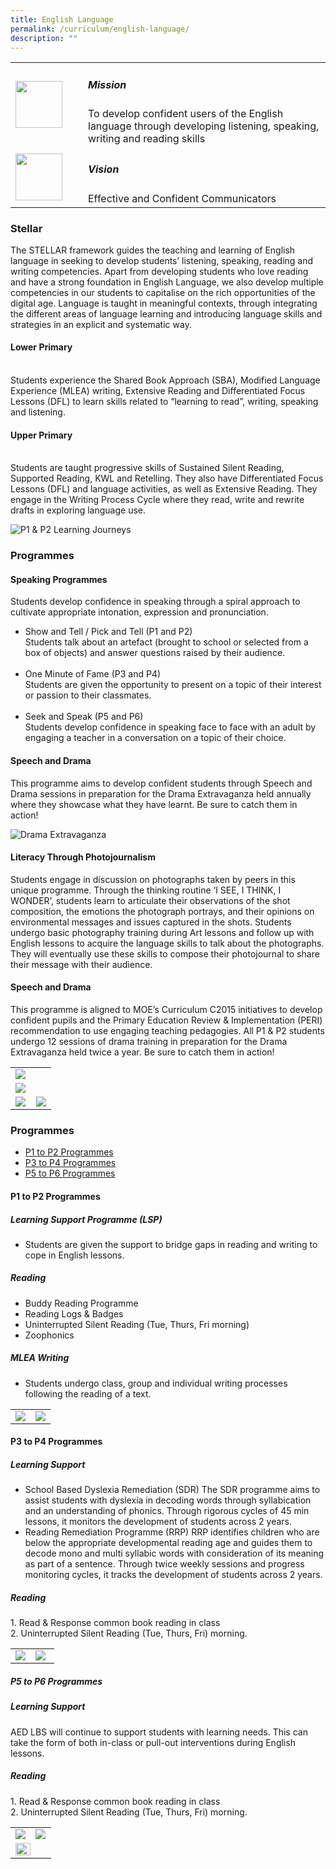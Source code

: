 ```yaml
---
title: English Language
permalink: /curriculum/english-language/
description: ""
---
```

<table>
	<tbody><tr>
		<td width="100px">
			<img src="/images/mission.jpg" style="height:75px; width:75px">
		</td>
		<td> 
			<h5>Mission</h5>
			To develop confident users of the English language through developing listening, speaking, writing and reading skills
		</td>
	</tr>
	<tr>
     <td>
		   <img src="/images/vision.png" style="height:75px; width:75px">
     </td>
     <td> 
			 <h5>Vision</h5>
	     Effective and Confident Communicators
       </td>
	</tr>
</tbody></table>

### Stellar

The STELLAR framework guides the teaching and learning of English language in seeking to develop students’ listening, speaking, reading and writing competencies. Apart from developing students who love reading and have a strong foundation in English Language, we also develop multiple competencies in our students to capitalise on the rich opportunities of the digital age. Language is taught in meaningful contexts, through integrating the different areas of language learning and introducing language skills and strategies in an explicit and systematic way. 

#### Lower Primary
<br>
Students experience the Shared Book Approach (SBA), Modified Language Experience (MLEA) writing, Extensive Reading and Differentiated Focus Lessons (DFL) to learn skills related to “learning to read”, writing, speaking and listening. 

#### Upper Primary
<br>
Students are taught progressive skills of Sustained Silent Reading, Supported Reading, KWL and Retelling. They also have Differentiated Focus Lessons (DFL) and language activities, as well as Extensive Reading. They engage in the Writing Process Cycle where they read, write and rewrite drafts in exploring language use.
<br>

![P1 &amp; P2 Learning Journeys](/images/Curriculum/English%20Language/p1%20&amp;%20p2%20learning%20journeys.jpg)

### Programmes

#### Speaking Programmes
Students develop confidence in speaking through a spiral approach to cultivate appropriate intonation, expression and pronunciation. 

<ul>
	<li>Show and Tell / Pick and Tell (P1 and P2)</li>Students talk about an artefact (brought to school or selected from a box of objects) and answer questions raised by their audience.<br><br>
	<li>One Minute of Fame (P3 and P4)</li>Students are given the opportunity to present on a topic of their interest or passion to their classmates.<br><br>
	<li>Seek and Speak (P5 and P6)</li>Students develop confidence in speaking face to face with an adult by engaging a teacher in a conversation on a topic of their choice. 
</ul>

#### Speech and Drama

This programme aims to develop confident students through Speech and Drama sessions in preparation for the Drama Extravaganza held annually where they showcase what they have learnt. Be sure to catch them in action!

![Drama Extravaganza](/images/Curriculum/English%20Language/drama%20extravaganza.jpg)

#### Literacy Through Photojournalism

Students engage in discussion on photographs taken by peers in this unique programme. Through the thinking routine ‘I SEE, I THINK, I WONDER’, students learn to articulate their observations of the shot composition, the emotions the photograph portrays, and their opinions on environmental messages and issues captured in the shots. Students undergo basic photography training during Art lessons and follow up with English lessons to acquire the language skills to talk about the photographs. They will eventually use these skills to compose their photojournal to share their message with their audience.

#### Speech and Drama

This programme is aligned to MOE’s Curriculum C2015 initiatives to develop confident pupils and the Primary Education Review &amp; Implementation (PERI) recommendation to use engaging teaching pedagogies. All P1 &amp; P2 students undergo 12 sessions of drama training in preparation for the Drama Extravaganza held twice a year. Be sure to catch them in action!

<table>
	<tbody><tr>
		<td colspan="2">
				<img src="/images/S&amp;D1.jpg">
		</td>
	</tr>
	<tr>
		<td colspan="2">
			<img src="/images/S&amp;D2.jpg">
		</td>
	</tr>
	<tr>
		<td width="51%"> <img src="/images/S&amp;D3.jpg"> </td>
		<td> <img src="/images/S&amp;D4.jpg"> </td>
	</tr>
</tbody></table>

### Programmes

*   [P1 to P2 Programmes](/curriculum/english-language#home2)
*   [P3 to P4 Programmes](/curriculum/english-language#menu3)
*   [P5 to P6 Programmes](/curriculum/english-language#menu4)

<h4 href="home2"> P1 to P2 Programmes </h4>

##### Learning Support Programme (LSP)

*   Students are given the support to bridge gaps in reading and writing to cope in English lessons.

##### Reading

*   Buddy Reading Programme
*   Reading Logs &amp; Badges&nbsp;
*   Uninterrupted Silent Reading (Tue, Thurs, Fri morning)
*   Zoophonics

##### MLEA Writing

*   Students undergo class, group and individual writing processes following the reading of a text.

<table>
	<tbody><tr>
		<td>
			<img src="/images/MLEA1.jpg">
		</td>
		<td>
			<img src="/images/MLEA.jpg">
		</td>
	</tr>
</tbody></table>

<h4 href="menu3"> P3 to P4 Programmes </h4>  

##### Learning Support

*   School Based Dyslexia Remediation (SDR)&nbsp;The SDR programme aims to assist students with dyslexia in decoding words through syllabication and an understanding of phonics. Through rigorous cycles of 45 min lessons, it monitors the development of students across 2 years.&nbsp;
*   Reading Remediation Programme (RRP)&nbsp;RRP identifies children who are below the appropriate developmental reading age and guides them to decode mono and multi syllabic words with consideration of its meaning as part of a sentence. Through twice weekly sessions and progress monitoring cycles, it tracks the development of students across 2 years.

##### Reading

1\.  Read &amp; Response common book reading in class&nbsp;<br>
2\.  Uninterrupted Silent Reading (Tue, Thurs, Fri) morning.

<table>
	<tbody><tr>
		<td width="46%">
			<img src="/images/reading1.jpg">
		</td>
		<td>
			<img src="/images/reading2.jpg">
		</td>
	</tr>
</tbody></table>

<h5 href="menu4"> P5 to P6 Programmes</h5>

##### Learning Support

AED LBS will continue to support students with learning needs. This can take the form of both in-class or pull-out interventions during English lessons.  

##### Reading

1\.  Read &amp; Response common book reading in class&nbsp;<br>
2\.  Uninterrupted Silent Reading (Tue, Thurs, Fri) morning.

<table>
	<tbody><tr>
		<td width="49.5%">
			<img src="/images/reading3.jpg">
		</td>
		<td>
			<img src="/images/reading4.jpg">
		</td>
	</tr>
	<tr>
		<td colspan="2">
			<img src="/images/reading5.jpg" style="width:70%">
		</td>
	</tr>
</tbody></table>